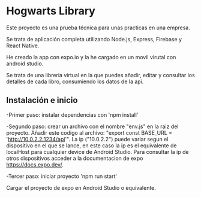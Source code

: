 
# Hogwarts Library

Este proyecto es una prueba técnica para unas practicas en una empresa.

Se trata de aplicación completa utilizando Node.js, Express, Firebase y React Native.

He creado la app con expo.io y la he cargado en un movil virutal con android studio.

Se trata de una libreria virtual en la que puedes añadir, editar y consultar los detalles de cada libro, consumiendo los datos de la api.




## Instalación e inicio

-Primer paso: instalar dependencias con 'npm install'

-Segundo paso: crear un archivo con el nombre "env.js" en la raiz del proyecto. Añadir este codigo al archivo: "export const BASE_URL = 'http://10.0.2.2:1234/api'". La ip ("10.0.2.2") puede variar segun el dispositivo en el que se lance, en este caso la ip es el equivalente de localHost para cualquier device de Android Studio. Para consultar la ip de otros dispositivos acceder a la documentacion de expo https://docs.expo.dev/.

-Tercer paso: iniciar proyecto 'npm run start'

Cargar el proyecto de expo en Android Studio o equivalente.

